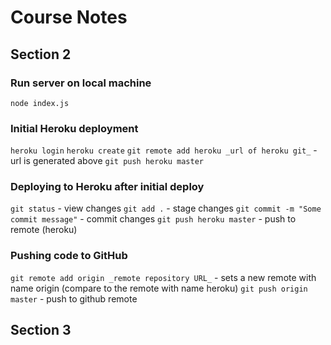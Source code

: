 # Course Notes

## Section 2

### Run server on local machine

`node index.js`

### Initial Heroku deployment

`heroku login`
`heroku create`
`git remote add heroku _url of heroku git_` - url is generated above
`git push heroku master`

### Deploying to Heroku after initial deploy

`git status` - view changes
`git add .` - stage changes
`git commit -m "Some commit message"` - commit changes
`git push heroku master` - push to remote (heroku)

### Pushing code to GitHub

`git remote add origin _remote repository URL_` - sets a new remote with name origin (compare to the remote with name heroku)
`git push origin master` - push to github remote

## Section 3

